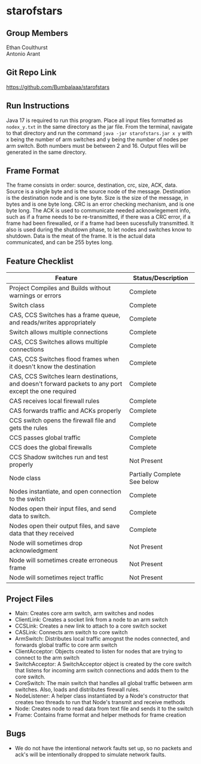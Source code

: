 # starofstars

## Group Members
Ethan Coulthurst\
Antonio Arant

## Git Repo Link
https://github.com/Bumbalaaa/starofstars

## Run Instructions
Java 17 is required to run this program. Place all input files formatted as `nodex_y.txt` in the same directory as the jar file. From the terminal, navigate to that directory and run the command `java -jar starofstars.jar x y` with x being the number of arm switches and y being the number of nodes per arm switch. Both numbers must be between 2 and 16. Output files will be generated in the same directory.

## Frame Format
The frame consists in order: source, destination, crc, size, ACK, data. Source is a single byte and is the source node of the message. Destination is the destination node and is one byte. Size is the size of the message, in bytes and is one byte long. CRC is an error checking mechanism, and is one byte long. The ACK is used to communicate needed acknowlegement info, such as if a frame needs to be re-transmitted, if there was a CRC error, if a frame had been firewalled, or if a frame had been sucessfully transmitted. It also is used during the shutdown phase, to let nodes and switches know to shutdown. Data is the meat of the frame. It is the actual data communicated, and can be 255 bytes long.

## Feature Checklist
| Feature        |Status/Description                        |  
|----------------|-------------------------------|  
|Project Compiles and Builds without warnings or errors| Complete            |  
|Switch class     |Complete          |  
|CAS, CCS Switches has a frame queue, and reads/writes appropriately  | Complete |  
|Switch allows multiple connections        |Complete |  
|CAS, CCS Switches allows multiple connections       |Complete |  
|CAS, CCS Switches flood frames when it doesn't know the destination |Complete |  
|CAS, CCS Switches learn destinations, and doesn't forward packets to any port except the one required      |Complete |  
|CAS receives local firewall rules| Complete |    
|CAS forwards traffic and ACKs properly        | Complete|
|CCS switch opens the firewall file and gets the rules| Complete|
|CCS passes global traffic| Complete|
|CCS does the global firewalls| Complete|
|CCS Shadow switches run and test properly| Not Present|
|Node class| Partially Complete See below|
|Nodes instantiate, and open connection to the switch| Complete|
|Nodes open their input files, and send data to switch.| Complete|
|Nodes open their output files, and save data that they received| Complete|  
|Node will sometimes drop acknowledgment| Not Present|
|Node will sometimes create erroneous frame| Not Present|
|Node will sometimes reject traffic| Not Present| 

## Project Files
- Main: Creates core arm switch, arm switches and nodes
- ClientLink: Creates a socket link from a node to an arm switch
- CCSLink: Creates a new link to attach to a core switch socket
- CASLink: Connects arm switch to core switch
- ArmSwitch: Distributes local traffic amognst the nodes connected, and forwards global traffic to core arm switch
- ClientAcceptor: Objects created to listen for nodes that are trying to connect to the arm switch
- SwitchAcceptor: A SwitchAcceptor object is created by the core switch that listens for incoming arm switch connections and adds them to the core switch.
- CoreSwitch: The main switch that handles all global traffic between arm switches. Also, loads and distributes firewall rules.
- NodeListener: A helper class instantiated by a Node's constructor that creates two threads to run that Node's transmit and receive methods
- Node: Creates node to read data from text file and sends it to the switch
- Frame: Contains frame format and helper methods for frame creation

## Bugs
- We do not have the intentional network faults set up, so no packets and ack's will be intentionally dropped to simulate network faults. 